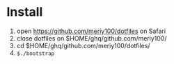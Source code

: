# Install
1. open https://github.com/meriy100/dotfiles on Safari 
1. close dotfiles on $HOME/ghq/github.com/meriy100/
1. cd $HOME/ghq/github.com/meriy100/dotfiles/
1. `$./bootstrap`

